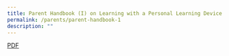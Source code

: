 ```yaml
---
title: Parent Handbook (I) on Learning with a Personal Learning Device
permalink: /parents/parent-handbook-1
description: ""
---
```

[PDF](/files/Parent%20Handbook%20I%20on%20Learning%20with%20a%20Personal%20Learning%20Device.pdf)